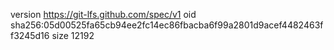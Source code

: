 version https://git-lfs.github.com/spec/v1
oid sha256:05d00525fa65cb94ee2fc14ec86fbacba6f99a2801d9acef4482463ff3245d16
size 12192
